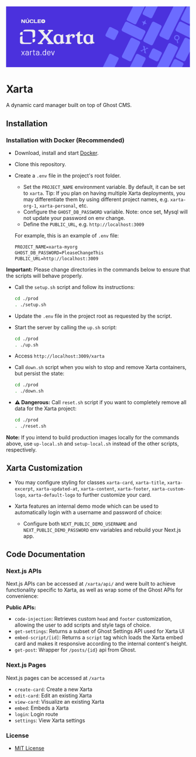 !["Xarta - A dynamic card manager"](./docs/xarta-cta.png)


# Xarta

A dynamic card manager built on top of Ghost CMS.

## Installation

### Installation with Docker (Recommended)

- Download, install and start [Docker](https://www.docker.com/).

- Clone this repository.

- Create a `.env` file in the project's root folder.
    - Set the `PROJECT_NAME` environment variable. By default, it can be set to `xarta`. Tip: If you plan on having multiple Xarta deployments, you may differentiate them by using different project names, e.g. `xarta-org-1`, `xarta-personal`, etc.
    - Configure the `GHOST_DB_PASSWORD` variable. Note: once set, Mysql will not update your password on env change.
    - Define the `PUBLIC_URL`, e.g. `http://localhost:3009`

    For example, this is an example of `.env` file:

    ```
    PROJECT_NAME=xarta-myorg
    GHOST_DB_PASSWORD=PleaseChangeThis
    PUBLIC_URL=http://localhost:3009
    ```

**Important:** Please change directories in the commands below to ensure that the scripts will behave properly.

- Call the `setup.sh` script and follow its instructions:

    ```bash
    cd ./prod
    . ./setup.sh
    ```

- Update the `.env` file in the project root as requested by the script.

- Start the server by calling the `up.sh` script: 

    ```bash
    cd ./prod
    . ./up.sh
    ```

- Access `http://localhost:3009/xarta`

- Call `down.sh` script when you wish to stop and remove Xarta containers, but persist the state:

    ```bash
    cd ./prod
    . ./down.sh
    ```

- **⚠️ Dangerous:** Call `reset.sh` script if you want to completely remove all data for the Xarta project:

    ```bash
    cd ./prod
    . ./reset.sh
    ```

**Note:** If you intend to build production images locally for the commands above, use `up-local.sh` and `setup-local.sh` instead of the other scripts, respectively.

## Xarta Customization

- You may configure styling for classes `xarta-card`, `xarta-title`, `xarta-excerpt`, `xarta-updated-at`, `xarta-content`, `xarta-footer`, `xarta-custom-logo`, `xarta-default-logo` to further customize your card.

- Xarta features an internal demo mode which can be used to automatically login with a username and password of choice:
    - Configure both `NEXT_PUBLIC_DEMO_USERNAME` and `NEXT_PUBLIC_DEMO_PASSWORD` env variables and rebuild your Next.js app. 

## Code Documentation

### Next.js APIs

Next.js APIs can be accessed at `/xarta/api/` and were built to achieve functionality specific to Xarta, as well as wrap some of the Ghost APIs for convenience:

**Public APIs:**

- `code-injection`: Retrieves custom `head` and `footer` customization, allowing the user to add scripts and style tags of choice.
- `get-settings`: Returns a subset of Ghost Settings API used for Xarta UI
- `embed-script/[id]`: Returns a `script` tag which loads the Xarta embed card and makes it responsive according to the internal content's height.
- `get-post`: Wrapper for `/posts/{id}` api from Ghost.

### Next.js Pages

Next.js pages can be accessed at `/xarta`

- `create-card`: Create a new Xarta
- `edit-card`: Edit an existing Xarta
- `view-card`: Visualize an existing Xarta
- `embed`: Embeds a Xarta
- `login`: Login route
- `settings`: View Xarta settings

### License

- [MIT License](./LICENSE)